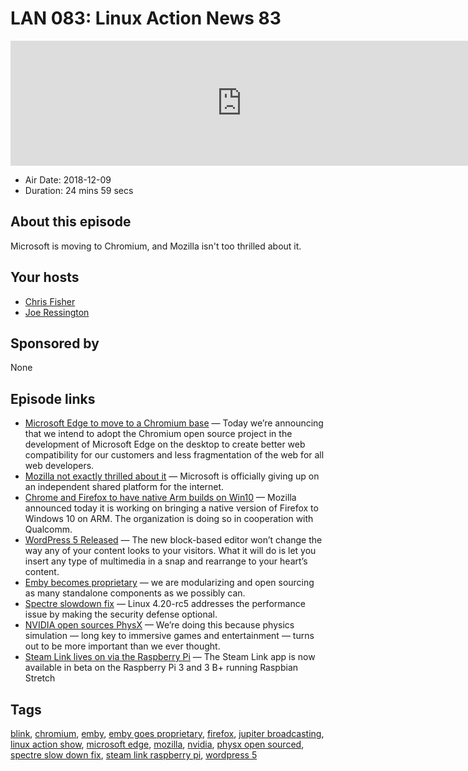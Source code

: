 # LAN 083: Linux Action News 83

<iframe src="https://player.fireside.fm/v2/DAcK9LdX+n2m6FLKE?theme=dark" width="740" height="200" frameborder="0" scrolling="no"></iframe>

* Air Date: 2018-12-09
* Duration: 24 mins 59 secs

## About this episode

Microsoft is moving to Chromium, and Mozilla isn't too thrilled about it. 

## Your hosts
* [Chris Fisher](https://linuxactionnews.com/hosts/chris)
* [Joe Ressington](https://linuxactionnews.com/hosts/joe)

## Sponsored by

None



## Episode links

  * [Microsoft Edge to move to a Chromium base](https://blogs.windows.com/windowsexperience/2018/12/06/microsoft-edge-making-the-web-better-through-more-open-source-collaboration/ "Microsoft Edge to move to a Chromium base") — Today we’re announcing that we intend to adopt the Chromium open source project in the development of Microsoft Edge on the desktop to create better web compatibility for our customers and less fragmentation of the web for all web developers.
  * [Mozilla not exactly thrilled about it](https://blog.mozilla.org/blog/2018/12/06/goodbye-edge/ "Mozilla not exactly thrilled about it") — Microsoft is officially giving up on an independent shared platform for the internet. 
  * [Chrome and Firefox to have native Arm builds on Win10](https://techcrunch.com/2018/12/06/mozilla-and-qualcomm-are-bringing-a-native-version-of-firefox-to-windows-10-on-arm/ "Chrome and Firefox to have native Arm builds on Win10") — Mozilla announced today it is working on bringing a native version of Firefox to Windows 10 on ARM. The organization is doing so in cooperation with Qualcomm.
  * [WordPress 5 Released](https://wordpress.org/news/2018/12/bebo/ "WordPress 5 Released") — The new block-based editor won’t change the way any of your content looks to your visitors. What it will do is let you insert any type of multimedia in a snap and rearrange to your heart’s content. 
  * [Emby becomes proprietary](https://github.com/MediaBrowser/Emby/issues/3479#issuecomment-444985456 "Emby becomes proprietary") — we are modularizing and open sourcing as many standalone components as we possibly can.
  * [Spectre slowdown fix](https://www.theregister.co.uk/2018/12/04/linux_kernel_spectre_mitigation/ "Spectre slowdown fix") — Linux 4.20-rc5 addresses the performance issue by making the security defense optional.
  * [NVIDIA open sources PhysX](https://blogs.nvidia.com/blog/2018/12/03/physx-high-fidelity-open-source/ "NVIDIA open sources PhysX") — We’re doing this because physics simulation — long key to immersive games and entertainment — turns out to be more important than we ever thought.
  * [Steam Link lives on via the Raspberry Pi](https://steamcommunity.com/app/353380/discussions/0/1743353164093954254/ "Steam Link lives on via the Raspberry Pi") — The Steam Link app is now available in beta on the Raspberry Pi 3 and 3 B+ running Raspbian Stretch



## Tags

[blink](https://linuxactionnews.com/tags/blink), [chromium](https://linuxactionnews.com/tags/chromium), [emby](https://linuxactionnews.com/tags/emby), [emby goes proprietary](https://linuxactionnews.com/tags/emby%20goes%20proprietary), [firefox](https://linuxactionnews.com/tags/firefox), [jupiter broadcasting](https://linuxactionnews.com/tags/jupiter%20broadcasting), [linux action show](https://linuxactionnews.com/tags/linux%20action%20show), [microsoft edge](https://linuxactionnews.com/tags/microsoft%20edge), [mozilla](https://linuxactionnews.com/tags/mozilla), [nvidia](https://linuxactionnews.com/tags/nvidia), [physx open sourced](https://linuxactionnews.com/tags/physx%20open%20sourced), [spectre slow down fix](https://linuxactionnews.com/tags/spectre%20slow%20down%20fix), [steam link raspberry pi](https://linuxactionnews.com/tags/steam%20link%20raspberry%20pi), [wordpress 5](https://linuxactionnews.com/tags/wordpress%205)